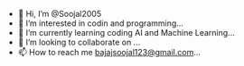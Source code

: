 - 👋 Hi, I’m @Soojal2005
- 👀 I’m interested in codin and programming...
- 🌱 I’m currently learning coding AI and Machine Learning...
- 💞️ I’m looking to collaborate on ...
- 📫 How to reach me bajajsoojal123@gmail.com...

<!---
Soojal2005/Soojal2005 is a ✨ special ✨ repository because its `README.md` (this file) appears on your GitHub profile.
You can click the Preview link to take a look at your changes.
--->
